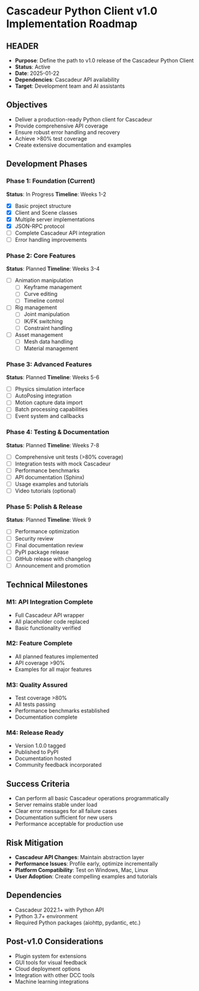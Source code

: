 # Cascadeur Python Client v1.0 Implementation Roadmap

## HEADER
- **Purpose**: Define the path to v1.0 release of the Cascadeur Python Client
- **Status**: Active
- **Date**: 2025-01-22
- **Dependencies**: Cascadeur API availability
- **Target**: Development team and AI assistants

## Objectives
- Deliver a production-ready Python client for Cascadeur
- Provide comprehensive API coverage
- Ensure robust error handling and recovery
- Achieve >80% test coverage
- Create extensive documentation and examples

## Development Phases

### Phase 1: Foundation (Current)
**Status**: In Progress
**Timeline**: Weeks 1-2

- [x] Basic project structure
- [x] Client and Scene classes
- [x] Multiple server implementations
- [x] JSON-RPC protocol
- [ ] Complete Cascadeur API integration
- [ ] Error handling improvements

### Phase 2: Core Features
**Status**: Planned
**Timeline**: Weeks 3-4

- [ ] Animation manipulation
  - [ ] Keyframe management
  - [ ] Curve editing
  - [ ] Timeline control
- [ ] Rig management
  - [ ] Joint manipulation
  - [ ] IK/FK switching
  - [ ] Constraint handling
- [ ] Asset management
  - [ ] Mesh data handling
  - [ ] Material management

### Phase 3: Advanced Features
**Status**: Planned
**Timeline**: Weeks 5-6

- [ ] Physics simulation interface
- [ ] AutoPosing integration
- [ ] Motion capture data import
- [ ] Batch processing capabilities
- [ ] Event system and callbacks

### Phase 4: Testing & Documentation
**Status**: Planned
**Timeline**: Weeks 7-8

- [ ] Comprehensive unit tests (>80% coverage)
- [ ] Integration tests with mock Cascadeur
- [ ] Performance benchmarks
- [ ] API documentation (Sphinx)
- [ ] Usage examples and tutorials
- [ ] Video tutorials (optional)

### Phase 5: Polish & Release
**Status**: Planned
**Timeline**: Week 9

- [ ] Performance optimization
- [ ] Security review
- [ ] Final documentation review
- [ ] PyPI package release
- [ ] GitHub release with changelog
- [ ] Announcement and promotion

## Technical Milestones

### M1: API Integration Complete
- Full Cascadeur API wrapper
- All placeholder code replaced
- Basic functionality verified

### M2: Feature Complete
- All planned features implemented
- API coverage >90%
- Examples for all major features

### M3: Quality Assured
- Test coverage >80%
- All tests passing
- Performance benchmarks established
- Documentation complete

### M4: Release Ready
- Version 1.0.0 tagged
- Published to PyPI
- Documentation hosted
- Community feedback incorporated

## Success Criteria
- Can perform all basic Cascadeur operations programmatically
- Server remains stable under load
- Clear error messages for all failure cases
- Documentation sufficient for new users
- Performance acceptable for production use

## Risk Mitigation
- **Cascadeur API Changes**: Maintain abstraction layer
- **Performance Issues**: Profile early, optimize incrementally
- **Platform Compatibility**: Test on Windows, Mac, Linux
- **User Adoption**: Create compelling examples and tutorials

## Dependencies
- Cascadeur 2022.1+ with Python API
- Python 3.7+ environment
- Required Python packages (aiohttp, pydantic, etc.)

## Post-v1.0 Considerations
- Plugin system for extensions
- GUI tools for visual feedback
- Cloud deployment options
- Integration with other DCC tools
- Machine learning integrations